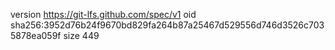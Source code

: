 version https://git-lfs.github.com/spec/v1
oid sha256:3952d76b24f9670bd829fa264b87a25467d529556d746d3526c7035878ea059f
size 449
